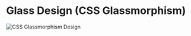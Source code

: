 # Glass Design (CSS Glassmorphism)

![CSS Glassmorphism Design](https://media-private.canva.com/0qEhM/MAFBur0qEhM/1/s2.png?X-Amz-Algorithm=AWS4-HMAC-SHA256&X-Amz-Credential=AKIAJWF6QO3UH4PAAJ6Q%2F20220524%2Fus-east-1%2Fs3%2Faws4_request&X-Amz-Date=20220524T195832Z&X-Amz-Expires=98653&X-Amz-Signature=405a462fd35285414f5c79f948c0b7373f77223ae9bd1fe1f8185741af5d43a8&X-Amz-SignedHeaders=host&response-expires=Wed%2C%2025%20May%202022%2023%3A22%3A45%20GMT)

